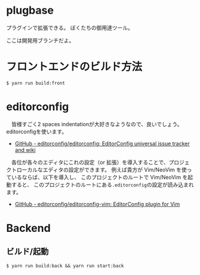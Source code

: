 # plugbase

プラグインで拡張できる。
ぼくたちの御用達ツール。

ここは開発用ブランチだよ。


# フロントエンドのビルド方法
```shell-session
$ yarn run build:front
```


# editorconfig
　皆様すごく2 spaces indentationが大好きなようなので、良いでしょう。
editorconfigを使います。

- [GitHub - editorconfig/editorconfig: EditorConfig universal issue tracker and wiki](https://github.com/editorconfig/editorconfig)

　各位が各々のエディタにこれの設定（or 拡張）を導入することで、プロジェクトローカルなエディタの設定ができます。
例えば貴方が Vim/NeoVim を使っているならば、以下を導入し、
このプロジェクトのルートで Vim/NeoVim を起動すると、
このプロジェクトのルートにある`.editorconfig`の設定が読み込まれます。

- [GitHub - editorconfig/editorconfig-vim: EditorConfig plugin for Vim](https://github.com/editorconfig/editorconfig-vim)


# Backend
## ビルド/起動
```shell-session
$ yarn run build:back && yarn run start:back
```
